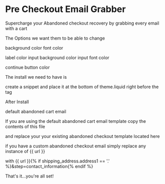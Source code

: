 # Pre Checkout Email Grabber
Supercharge your Abandoned checkout recovery by grabbing every email with a cart  

The Options we want them to be able to change

background color
font color

label color
input background color
input font color

continue button color



The install we need to have is

create a snippet and place it at the bottom of theme.liquid right before the </body> tag

After Install

default abandoned cart email

If you are using the default abandoned cart email template
copy the contents of this file 

and replace your your existing abandoned checkout template located here

if you have a custom abandoned checkout email simply replace any instance of
{{ url }}  

with 
{{ url }}{% if shipping_address.address1 == '.' %}&step=contact_information{% endif %}

That's it...you're all set!

